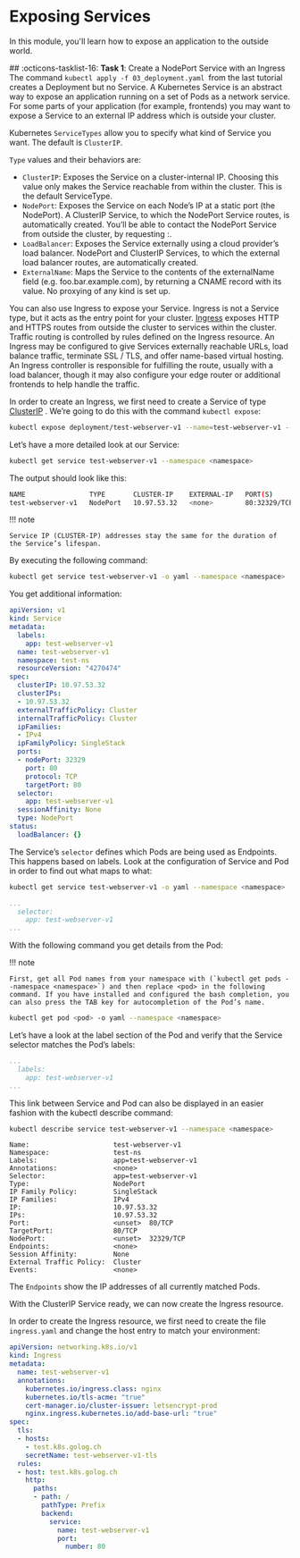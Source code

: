 # Exposing Services

In this module, you'll learn how to expose an application to the outside world.

## :octicons-tasklist-16: **Task 1**: Create a NodePort Service with an Ingress
The command `kubectl apply -f 03_deployment.yaml `from the last tutorial creates a Deployment but no Service. A Kubernetes Service is an abstract way to expose an application running on a set of Pods as a network service. For some parts of your application (for example, frontends) you may want to expose a Service to an external IP address which is outside your cluster.

Kubernetes `ServiceTypes` allow you to specify what kind of Service you want. The default is `ClusterIP`.

`Type` values and their behaviors are:

- `ClusterIP`: Exposes the Service on a cluster-internal IP. Choosing this value only makes the Service reachable from within the cluster. This is the default ServiceType.
- `NodePort`: Exposes the Service on each Node’s IP at a static port (the NodePort). A ClusterIP Service, to which the NodePort Service routes, is automatically created. You’ll be able to contact the NodePort Service from outside the cluster, by requesting <NodeIP>:<NodePort>.
- `LoadBalancer`: Exposes the Service externally using a cloud provider’s load balancer. NodePort and ClusterIP Services, to which the external load balancer routes, are automatically created.
- `ExternalName`: Maps the Service to the contents of the externalName field (e.g. foo.bar.example.com), by returning a CNAME record with its value. No proxying of any kind is set up.

You can also use Ingress to expose your Service. Ingress is not a Service type, but it acts as the entry point for your cluster. [Ingress](https://kubernetes.io/docs/concepts/services-networking/ingress/) exposes HTTP and HTTPS routes from outside the cluster to services within the cluster. Traffic routing is controlled by rules defined on the Ingress resource. An Ingress may be configured to give Services externally reachable URLs, load balance traffic, terminate SSL / TLS, and offer name-based virtual hosting. An Ingress controller is responsible for fulfilling the route, usually with a load balancer, though it may also configure your edge router or additional frontends to help handle the traffic.

In order to create an Ingress, we first need to create a Service of type [ClusterIP](https://kubernetes.io/docs/concepts/services-networking/service/#publishing-services-service-types) . We’re going to do this with the command `kubectl expose`:

```bash
kubectl expose deployment/test-webserver-v1 --name=test-webserver-v1 --port=80 --target-port=80 --type=NodePort --namespace <namespace>
```

Let’s have a more detailed look at our Service:

```bash
kubectl get service test-webserver-v1 --namespace <namespace>
```

The output should look like this:

```bash
NAME                TYPE       CLUSTER-IP    EXTERNAL-IP   PORT(S)        AGE
test-webserver-v1   NodePort   10.97.53.32   <none>        80:32329/TCP   4s
```

!!! note

    Service IP (CLUSTER-IP) addresses stay the same for the duration of the Service’s lifespan.

By executing the following command:

```bash
kubectl get service test-webserver-v1 -o yaml --namespace <namespace>
```

You get additional information:

```yaml
apiVersion: v1
kind: Service
metadata:
  labels:
    app: test-webserver-v1
  name: test-webserver-v1
  namespace: test-ns
  resourceVersion: "4270474"
spec:
  clusterIP: 10.97.53.32
  clusterIPs:
  - 10.97.53.32
  externalTrafficPolicy: Cluster
  internalTrafficPolicy: Cluster
  ipFamilies:
  - IPv4
  ipFamilyPolicy: SingleStack
  ports:
  - nodePort: 32329
    port: 80
    protocol: TCP
    targetPort: 80
  selector:
    app: test-webserver-v1
  sessionAffinity: None
  type: NodePort
status:
  loadBalancer: {}
```

The Service’s `selector` defines which Pods are being used as Endpoints. This happens based on labels. Look at the configuration of Service and Pod in order to find out what maps to what:

```bash
kubectl get service test-webserver-v1 -o yaml --namespace <namespace>
```

```yaml
...
  selector:
    app: test-webserver-v1
...
```

With the following command you get details from the Pod:

!!! note

    First, get all Pod names from your namespace with (`kubectl get pods --namespace <namespace>`) and then replace <pod> in the following command. If you have installed and configured the bash completion, you can also press the TAB key for autocompletion of the Pod’s name.

```bash
kubectl get pod <pod> -o yaml --namespace <namespace>
```

Let’s have a look at the label section of the Pod and verify that the Service selector matches the Pod’s labels:

```yaml
...
  labels:
    app: test-webserver-v1
...
```

This link between Service and Pod can also be displayed in an easier fashion with the kubectl describe command:

```bash
kubectl describe service test-webserver-v1 --namespace <namespace>
```

```
Name:                     test-webserver-v1
Namespace:                test-ns
Labels:                   app=test-webserver-v1
Annotations:              <none>
Selector:                 app=test-webserver-v1
Type:                     NodePort
IP Family Policy:         SingleStack
IP Families:              IPv4
IP:                       10.97.53.32
IPs:                      10.97.53.32
Port:                     <unset>  80/TCP
TargetPort:               80/TCP
NodePort:                 <unset>  32329/TCP
Endpoints:                <none>
Session Affinity:         None
External Traffic Policy:  Cluster
Events:                   <none>
```

The `Endpoints` show the IP addresses of all currently matched Pods.

With the ClusterIP Service ready, we can now create the Ingress resource.

In order to create the Ingress resource, we first need to create the file `ingress.yaml` and change the host entry to match your environment:

```yaml
apiVersion: networking.k8s.io/v1
kind: Ingress
metadata:
  name: test-webserver-v1
  annotations:
    kubernetes.io/ingress.class: nginx
    kubernetes.io/tls-acme: "true"
    cert-manager.io/cluster-issuer: letsencrypt-prod
    nginx.ingress.kubernetes.io/add-base-url: "true"
spec:
  tls:
  - hosts:
    - test.k8s.golog.ch
    secretName: test-webserver-v1-tls
  rules:
  - host: test.k8s.golog.ch
    http:
      paths:
      - path: /
        pathType: Prefix
        backend:
          service:
            name: test-webserver-v1
            port:
              number: 80
```